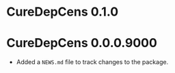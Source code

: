 # CureDepCens 0.1.0

# CureDepCens 0.0.0.9000

* Added a `NEWS.md` file to track changes to the package.
